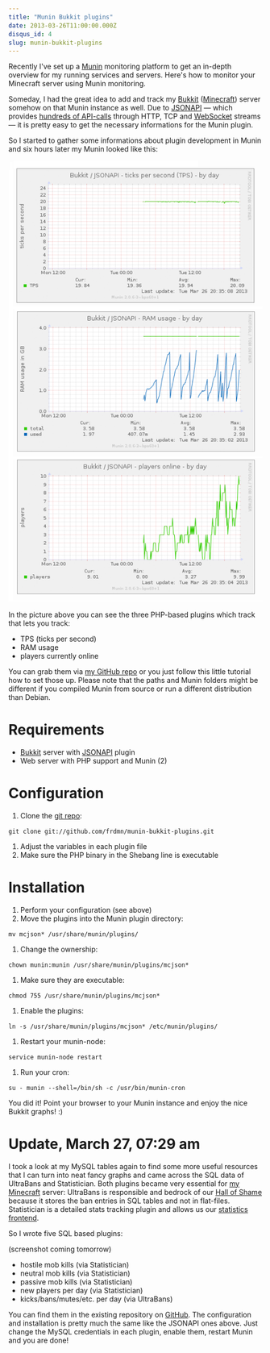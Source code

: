 ```yaml
---
title: "Munin Bukkit plugins"
date: 2013-03-26T11:00:00.000Z
disqus_id: 4
slug: munin-bukkit-plugins
---
```


Recently I've set up a [Munin](http://munin-monitoring.org) monitoring platform to get an in-depth overview for my running services and servers. Here's how to monitor your Minecraft server using Munin monitoring.

Someday, I had the great idea to add and track my [Bukkit](http://bukkit.org) ([Minecraft](http://minecraft.net)) server somehow on that Munin instance as well. Due to [JSONAPI](https://github.com/alecgorge/jsonapi) — which provides [hundreds of API-calls](http://mcjsonapi.com/apidocs/) through HTTP, TCP and [WebSocket](http://www.websocket.org/) streams — it is pretty easy to get the necessary informations for the Munin plugin.

So I started to gather some informations about plugin development in Munin and six hours later my Munin looked like this:

![Munin Bukkit/JSONAPI plugins](/assets/images/posts/munin-bukkit-plugins/1.png)

In the picture above you can see the three PHP-based plugins which track that lets you track:

* TPS (ticks per second)
* RAM usage
* players currently online

You can grab them via [my GitHub repo](https://github.com/yeahwhat-mc/munin-bukkit-plugins) or you just follow this little tutorial how to set those up. Please note that the paths and Munin folders might be different if you compiled Munin from source or run a different distribution than Debian.

# Requirements

* [Bukkit](http://bukkit.org) server with [JSONAPI](https://github.com/alecgorge/jsonapi) plugin
* Web server with PHP support and Munin (2)

# Configuration

1. Clone the [git repo](https://github.com/frdmn/munin-bukkit-plugins):  

  ```shell
  git clone git://github.com/frdmn/munin-bukkit-plugins.git
  ```

1. Adjust the variables in each plugin file
1. Make sure the PHP binary in the Shebang line is executable

# Installation

1. Perform your configuration (see above)
1. Move the plugins into the Munin plugin directory:  

  ```shell
  mv mcjson* /usr/share/munin/plugins/
  ```

1. Change the ownership:  

  ```shell
  chown munin:munin /usr/share/munin/plugins/mcjson*
  ```

1. Make sure they are executable:  

  ```shell
  chmod 755 /usr/share/munin/plugins/mcjson*
  ```

1. Enable the plugins:  

  ```shell
  ln -s /usr/share/munin/plugins/mcjson* /etc/munin/plugins/
  ```

1. Restart your munin-node:  

  ```shell
  service munin-node restart
  ```

1. Run your cron:  

  ```shell
  su - munin --shell=/bin/sh -c /usr/bin/munin-cron
  ```

You did it! Point your browser to your Munin instance and enjoy the nice Bukkit graphs! :)

# Update, March 27, 07:29 am

I took a look at my MySQL tables again to find some more useful resources that I can turn into neat fancy graphs and came across the SQL data of UltraBans and Statistician. Both plugins became very essential for [my Minecraft](http://yeahwh.at) server: UltraBans is responsible and bedrock of our [Hall of Shame](http://shame.yeahwh.at) because it stores the ban entries in SQL tables and not in flat-files. Statistician is a detailed stats tracking plugin and allows us our [statistics frontend](http://stats.yeahwh.at).

So I wrote five SQL based plugins:

(screenshot coming tomorrow)

* hostile mob kills (via Statistician)
* neutral mob kills (via Statistician)
* passive mob kills (via Statistician)
* new players per day (via Statistician)
* kicks/bans/mutes/etc. per day (via UltraBans)

You can find them in the existing repository on [GitHub](https://github.com/yeahwhat-mc/munin-bukkit-plugins). The configuration and installation is pretty much the same like the JSONAPI ones above. Just change the MySQL credentials in each plugin, enable them, restart Munin and you are done!
